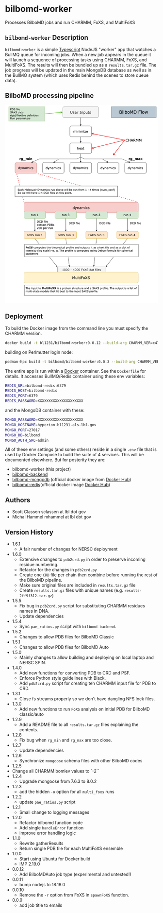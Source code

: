 # bilbomd-worker

Processes BilboMD jobs and run CHARMM, FoXS, and MultiFoXS

## `bilbomd-worker` Description

`bilbomd-worker` is a simple [Typescript](https://www.typescriptlang.org/) NodeJS "worker" app that watches a BullMQ queue for incoming jobs. When a new job appears in the queue it will launch a sequence of processing tasks using CHARMM, FoXS, and MultiFoXS. The results will then be bundled up as a `results.tar.gz` file. The job progress will be updated in the main MongoDB database as well as in the BullMQ system (which uses Redis behind the scenes to store queue data).

## BilboMD processing pipeline

![BilboMD flow](scripts/bilbomd-flow.png)

## Deployment

To build the Docker image from the command line you must specify the CHARMM version.

```bash
docker build -t bl1231/bilbomd-worker:0.0.12 --build-arg CHARMM_VER=c47b2 .
```

building on Perlmutter login node:

```bash
podman-hpc build -t bilbomd/bilbomd-worker:0.0.3 --build-arg CHARMM_VER=c48b2 --build-arg USER_ID=$UID -f NERSC.dockerfile
```

The entire app is run within a [Docker](https://www.docker.com/) container. See the `Dockerfile` for details. It accesses BullMQ/Redis container using these env variables:

```bash
REDIS_URL=bilbomd-redis:6379
REDIS_HOST=bilbomd-redis
REDIS_PORT=6379
REDIS_PASSWORD=XXXXXXXXXXXXXXXXXXXXX
```

and the MongoDB container with these:

```bash
MONGO_PASSWORD=XXXXXXXXXXXXXXXXXXXXX
MONGO_HOSTNAME=hyperion.bl1231.als.lbl.gov
MONGO_PORT=27017
MONGO_DB=bilbomd
MONGO_AUTH_SRC=admin
```

All of these env settings (and some others) reside in a single `.env` file that is used by Docker Compose to build the suite of 4 services. This will be documented elsewhere. But for posterity they are:

- bilbomd-worker (this project)
- [bilbomd-backend](https://github.com/bl1231/bilbomd-backend)
- [bilbomd-mongodb](https://hub.docker.com/_/mongo) (official docker image from [Docker Hub](https://hub.docker.com/))
- [bilbomd-redis](https://hub.docker.com/_/redis)(official docker image [Docker Hub](https://hub.docker.com/))

## Authors

- Scott Classen sclassen at lbl dot gov
- Michal Hammel mhammel at lbl dot gov

## Version History

- 1.6.1
  - A fair number of changes for NERSC deployment
- 1.6.0
  - Extensive changes to `pdb2crd.py` in order to preserve incoming residue numbering.
  - Refactor for the changes in `pdb2crd.py`
  - Create one `CRD` file per chain then combine before running the rest of the BilboMD pipeline.
  - Make sure original files are included in `results.tar.gz` file
  - Create `results.tar.gz` files with unique names (e.g. `results-2ff9f312.tar.gz`)
- 1.5.5
  - Fix bug in `pdb2crd.py` script for substituting CHARMM residues names in DNA.
  - Update dependencies
- 1.5.4
  - Sync `pae_ratios.py` script with `bilbomd-backend`.
- 1.5.2
  - Changes to allow PDB files for BilboMD Classic
- 1.5.1
  - Changes to allow PDB files for BilboMD Auto
- 1.5.0
  - Mainly changes to allow building and deploying on local laptop and NERSC SPIN.
- 1.4.0
  - Add new functions for converting PDB to CRD and PSF.
  - Enforce Python style guidelines with Black.
  - Add `pdb2crd.py` script for creating teh CHARMM input file for PDB to CRD.
- 1.3.1
  - Close fs streams properly so we don't have dangling NFS lock files.
- 1.3.0
  - Add new functions to run `FoXS` analysis on initial PDB for BilboMD classic/auto
- 1.2.9
  - Add a README file to all `results.tar.gz` files explaining the contents.
- 1.2.8
  - Fix bug when `rg_min` and `rg_max` are too close.
- 1.2.7
  - Update dependencies
- 1.2.6
  - Synchronize `mongoose` schema files with other BilboMD codes
- 1.2.5
- Change all CHARMM bomlev values to `-2``
- 1.2.4
  - Upgrade mongoose from 7.6.3 to 8.0.2
- 1.2.3
  - add the hidden `-o` option for all `multi_foxs` runs
- 1.2.2
  - update `pae_ratios.py` script
- 1.2.1
  - Small change to logging messages
- 1.2.0
  - Refactor bilbomd function code
  - Add single `handleError` function
  - improve error handling logic
- 1.1.0
  - Rewrite gatherResults
  - Return single PDB file for each MultiFoXS ensemble
- 1.0.0
  - Start using Ubuntu for Docker build
  - IMP 2.19.0
- 0.0.12
  - Add BilboMDAuto job type (experimental and untested!)
- 0.0.11
  - bump nodejs to 18.18.0
- 0.0.10
  - Remove the `-r` option from FoXS in `spawnFoXS` function.
- 0.0.9
  - add job title to emails
